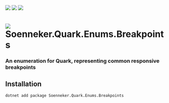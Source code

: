 ﻿[![](https://img.shields.io/nuget/v/soenneker.quark.enums.breakpoints.svg?style=for-the-badge)](https://www.nuget.org/packages/soenneker.quark.enums.breakpoints/)
[![](https://img.shields.io/github/actions/workflow/status/soenneker/soenneker.quark.enums.breakpoints/publish-package.yml?style=for-the-badge)](https://github.com/soenneker/soenneker.quark.enums.breakpoints/actions/workflows/publish-package.yml)
[![](https://img.shields.io/nuget/dt/soenneker.quark.enums.breakpoints.svg?style=for-the-badge)](https://www.nuget.org/packages/soenneker.quark.enums.breakpoints/)

# ![](https://user-images.githubusercontent.com/4441470/224455560-91ed3ee7-f510-4041-a8d2-3fc093025112.png) Soenneker.Quark.Enums.Breakpoints
### An enumeration for Quark, representing common responsive breakpoints

## Installation

```
dotnet add package Soenneker.Quark.Enums.Breakpoints
```
